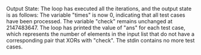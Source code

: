 Output State: The loop has executed all the iterations, and the output state is as follows: The variable "times" is now 0, indicating that all test cases have been processed. The variable "check" remains unchanged at 2147483647. The loop has printed the value of "ans" for each test case, which represents the number of elements in the input list that do not have a corresponding pair that XORs with "check". The stdin contains no more test cases.